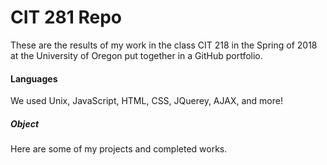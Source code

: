 CIT 281 Repo
======

These are the results of my work in the class CIT 218 in the Spring of 2018 at the University of Oregon put together in a GitHub portfolio.

#### Languages
We used Unix, JavaScript, HTML, CSS, JQuerey, AJAX, and more!

##### Object
Here are some of my projects and completed works.
